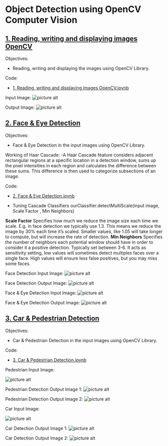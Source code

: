 # Object Detection using OpenCV Computer Vision
 
## [1. Reading, writing and displaying images OpenCV](https://github.com/Ashish-Gore/Object-Detection-using-OpenCV-Computer-Vision/tree/main/1.%20Reading%2C%20writing%20and%20displaying%20images%20OpenCV)

Objectives:
-  Reading, writing and displaying the images using OpenCV Library.

Code:
- [1. Reading, writing and displaying images OpenCV.ipynb](https://github.com/Ashish-Gore/Object-Detection-using-OpenCV-Computer-Vision/blob/main/1.%20Reading%2C%20writing%20and%20displaying%20images%20OpenCV/1.%20Reading%2C%20writing%20and%20displaying%20images%20OpenCV.ipynb)

Input Image:
![picture alt](https://github.com/Ashish-Gore/Object-Detection-using-OpenCV-Computer-Vision/blob/main/image_examples/input1_Ashish(1).jpg)

Output Image:
![picture alt](https://github.com/Ashish-Gore/Object-Detection-using-OpenCV-Computer-Vision/blob/main/image_examples/input1_Ashish(1).jpg)


## [2. Face & Eye Detection](https://github.com/Ashish-Gore/Object-Detection-using-OpenCV-Computer-Vision/tree/main/2.%20Face%20%26%20Eye%20Detection)

Objectives:
-  Face & Eye Detection in the input images using OpenCV Library.

Working of Haar Cascade:
-A Haar Cascade feature considers adjacent rectangular regions at a specific location in a detection window, sums up the pixel intensities in each region and calculates the difference between these sums. This difference is then used to categorize subsections of an image.

Code:
- [2. Face & Eye Detection.ipynb](https://github.com/Ashish-Gore/Object-Detection-using-OpenCV-Computer-Vision/blob/main/2.%20Face%20%26%20Eye%20Detection/2.%20Face%20%26%20Eye%20Detection.ipynb)

- Tuning Cascade Classifiers
ourClassifier.detectMultiScale(input image, Scale Factor , Min Neighbors)

**Scale Factor** Specifies how much we reduce the image size each time we scale. E.g. in face detection we typically use 1.3. This means we reduce the image by 30% each time it’s scaled. Smaller values, like 1.05 will take longer to compute, but will increase the rate of detection.
**Min Neighbors** Specifies the number of neighbors each potential window should have in order to consider it a positive detection. Typically set between 3-6. It acts as sensitivity setting, low values will sometimes detect multiples faces over a single face. High values will ensure less false positives, but you may miss some faces.

Face Detection Input Image:
![picture alt](https://github.com/Ashish-Gore/Object-Detection-using-OpenCV-Computer-Vision/blob/main/image_examples/input1_Ashish(1).jpg)

Face Detection Output Image:
![picture alt](https://github.com/Ashish-Gore/Object-Detection-using-OpenCV-Computer-Vision/blob/main/2.%20Face%20%26%20Eye%20Detection/Ashish_face_output.jpg)

Face & Eye Detection Input Image:
![picture alt](https://github.com/Ashish-Gore/Object-Detection-using-OpenCV-Computer-Vision/blob/main/image_examples/input_Ashish.jpg)

Face & Eye Detection Output Image:
![picture alt](https://github.com/Ashish-Gore/Object-Detection-using-OpenCV-Computer-Vision/blob/main/2.%20Face%20%26%20Eye%20Detection/Ashish_face_and_eye_output.jpg)


## [3. Car & Pedestrian Detection](https://github.com/Ashish-Gore/Object-Detection-using-OpenCV-Computer-Vision/tree/main/3.%20Car%20%26%20Pedestrian%20Detection)

Objectives:
-  Car & Pedestrian Detection in the input images using OpenCV Library.

Code:
- [3. Car & Pedestrian Detection.ipynb](https://github.com/Ashish-Gore/Object-Detection-using-OpenCV-Computer-Vision/blob/main/3.%20Car%20%26%20Pedestrian%20Detection/3.%20Car%20%26%20Pedestrian%20Detection.ipynb)

Pedestrian Input Image:

![picture alt](https://github.com/Ashish-Gore/Object-Detection-using-OpenCV-Computer-Vision/blob/main/image_examples/walking.gif)

Pedestrian Detection Output Image 1:
![picture alt](https://github.com/Ashish-Gore/Object-Detection-using-OpenCV-Computer-Vision/blob/main/3.%20Car%20%26%20Pedestrian%20Detection/Pedestrian_Output.png)

Pedestrian Detection Output Image 2:
![picture alt](https://github.com/Ashish-Gore/Object-Detection-using-OpenCV-Computer-Vision/blob/main/3.%20Car%20%26%20Pedestrian%20Detection/Pedestrian_Output1.png)

Car Input Image:

![picture alt](https://github.com/Ashish-Gore/Object-Detection-using-OpenCV-Computer-Vision/blob/main/image_examples/cars.gif)

Car Detection Output Image 1:
![picture alt](https://github.com/Ashish-Gore/Object-Detection-using-OpenCV-Computer-Vision/blob/main/3.%20Car%20%26%20Pedestrian%20Detection/Car_output.png)

Car Detection Output Image 2:
![picture alt](https://github.com/Ashish-Gore/Object-Detection-using-OpenCV-Computer-Vision/blob/main/3.%20Car%20%26%20Pedestrian%20Detection/Car_output1.png)


